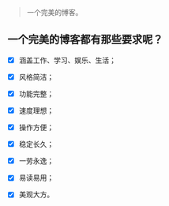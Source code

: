 


> 一个完美的博客。



## 一个完美的博客都有那些要求呢？

* [x] 涵盖工作、学习、娱乐、生活；
* [x] 风格简洁；
* [x] 功能完整；
* [x] 速度理想；
* [x] 操作方便；
* [x] 稳定长久；
* [x] 一劳永逸；
* [x] 易读易用；
* [x] 美观大方。

